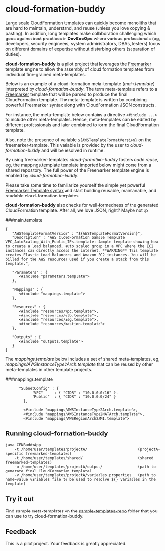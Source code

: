 # cloud-formation-buddy

Large scale CloudFormation templates can quickly become monoliths that are hard to maintain, understand, and reuse (unless you love copying & pasting). 
In addition, long templates make collaboration challenging which goes against best practices in **DevSecOps** where various professionals 
(eg, developers, security engineers, system administrators, DBAs, testers) focus on different domains of expertise without disturbing others (separation of duties).

**cloud-formation-buddy** is a pilot project that leverages the <a href="http://freemarker.incubator.apache.org/">Freemarker</a> template
engine to allow the assembly of cloud formation templates from individual fine-grained meta-templates.

Below is an example of a cloud-formation meta-template (*main.template*) interpreted by *cloud-formation-buddy*. The term meta-template refers to a <a href="http://freemarker.incubator.apache.org/">Freemarker</a> template that will be parsed to produce the final CloudFormation template. The meta-template is written by combining powerful Freemarker syntax along with CloudFormation JSON constructs. 

For instance, the meta-template below contains a directive  `<#include ...>` to include other meta-templates. Hence, meta-templates 
can be edited by different professionals and later combined to form the final CloudFormation template. 

Also, note the presence of variable `${AWSTemplateFormatVersion}` on the freemarker-template. This variable is provided by the user
to *cloud-formation-buddy* and will be resolved in runtime.

By using freemarker-templates *cloud-formation-buddy* fosters *code reuse*, eg, the mappings.template template imported below might come
from a shared repository. The full power of the Freemarker template engine is enabled by *cloud-formation-buddy*. 

Please take some time to familiarize yourself the simple yet powerful <a href="http://freemarker.incubator.apache.org/docs/index.html">Freemarker Template syntax</a>
and start building reusable, maintanable, and readable cloud-formation templates. 

**cloud-formation-buddy** also checks for well-formedness of the generated CloudFormation template. 
After all, we love JSON, right? Maybe not :p

###main.template
```
{
   "AWSTemplateFormatVersion" : "${AWSTemplateFormatVersion}",
   "Description" : "AWS CloudFormation Sample Template VPC_AutoScaling_With_Public_IPs.template: Sample template showing how to create a load balanced, auto scaled group in a VPC where the EC2 instances can directly access the internet. **WARNING** This template creates Elastic Load Balancers and Amazon EC2 instances. You will be billed for the AWS resources used if you create a stack from this template.",
  
   "Parameters" : {
      <#include "parameters.template">
   },  

   "Mappings" : {
      <#include "mappings.template">
   },

   "Resources" : {
      <#include "resources/vpc.template">,    
      <#include "resources/elb.template">,
      <#include "resources/asg.template">,
      <#include "resources/bastion.template">
   },

   "Outputs" : {
      <#include "outputs.template">
   }   
}
```

The *mappings.template* below includes a set of shared meta-templates, eg, *mappings/AWSInstanceType2Arch.template* that can be 
reused by other meta-templates in other template projects.

###mappings.template
```
      "SubnetConfig" : {
			"VPC"     : { "CIDR" : "10.0.0.0/16" },
      		"Public"  : { "CIDR" : "10.0.0.0/24" }
    	},
        
     	<#include "mappings/AWSInstanceType2Arch.template">,
     	<#include "mappings/AWSInstanceType2NATArch.template">,
     	<#include "mappings/AWSRegionArch2AMI.template">
```     	
     	
## Running cloud-formation-buddy
```
java CFNBuddyApp
    -t /home/user/templates/projectA/                       (projectA-specific freemarked-templates) 
    -t /home/user/templates/shared/                         (shared freemarked-templates)
    -o /home/user/templates/projectA/output/                (path to generate final CloudFormation template)
    -v /home/user/templates/projectA/variables.properties   (path to name=value variables file to be used to resolve ${} variables in the template)
```

## Try it out
Find sample meta-templates on the 
<a href="https://github.com/marcilio/cloud-formation-buddy/tree/master/cloud-formation-buddy/sample-templates-repo">sample-templates-repo</a>
folder that you can use to try cloud-formation-buddy.

## Feedback
This is a pilot project. Your feedback is greatly appreciated. 
